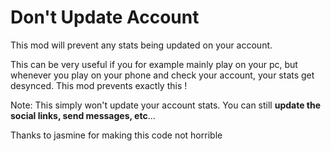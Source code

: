 # Don't Update Account

This mod will prevent any stats being updated on your account.

This can be very useful if you for example mainly play on your pc, but whenever you play on your phone and check your account, your stats get desynced.
This mod prevents <cb>exactly this</cb> !

Note: This simply won't update your account stats. You can still **update the social links, send messages, etc**...

Thanks to jasmine for making this code not horrible
